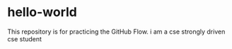 # hello-world
This repository is for practicing the GitHub Flow.
i am a cse strongly driven cse student
